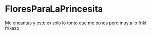 # FloresParaLaPrincesita
Me encantas y esto es solo lo tonto que me pones pero muy a lo friki frikazo
